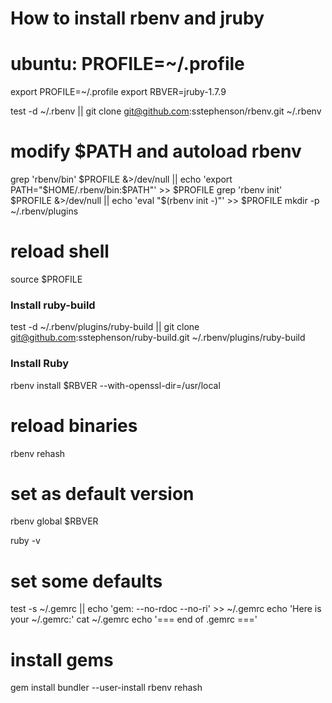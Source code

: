# How to install rbenv and jruby

# ubuntu: PROFILE=~/.profile

export PROFILE=~/.profile
export RBVER=jruby-1.7.9

test -d ~/.rbenv || git clone git@github.com:sstephenson/rbenv.git ~/.rbenv
# modify $PATH and autoload rbenv
grep 'rbenv/bin' $PROFILE &>/dev/null || echo 'export PATH="$HOME/.rbenv/bin:$PATH"' >> $PROFILE
grep 'rbenv init' $PROFILE &>/dev/null || echo 'eval "$(rbenv init -)"' >> $PROFILE
mkdir -p ~/.rbenv/plugins
# reload shell
source $PROFILE
 
### Install ruby-build
test -d ~/.rbenv/plugins/ruby-build || git clone git@github.com:sstephenson/ruby-build.git ~/.rbenv/plugins/ruby-build
 
### Install Ruby
rbenv install $RBVER --with-openssl-dir=/usr/local
# reload binaries
rbenv rehash
# set as default version
rbenv global $RBVER
 
ruby -v
 
# set some defaults
test -s ~/.gemrc || echo 'gem: --no-rdoc --no-ri' >> ~/.gemrc
echo 'Here is your ~/.gemrc:'
cat ~/.gemrc
echo '=== end of .gemrc ==='
 
# install gems
gem install bundler --user-install
rbenv rehash


